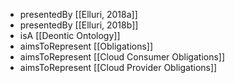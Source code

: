 - presentedBy [[Elluri, 2018a]]
- presentedBy [[Elluri, 2018b]]
- isA [[Deontic Ontology]]
- aimsToRepresent [[Obligations]]
- aimsToRepresent [[Cloud Consumer Obligations]]
- aimsToRepresent [[Cloud Provider Obligations]]

 
---
